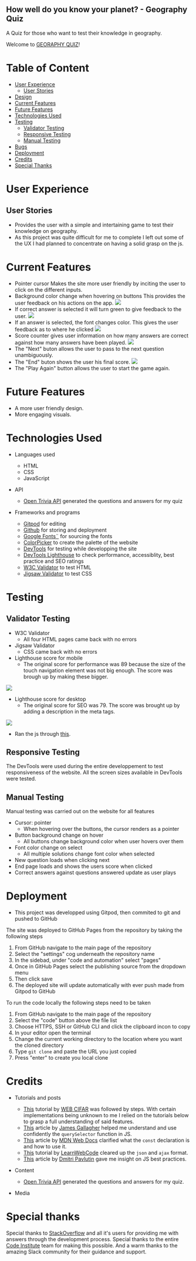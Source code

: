 ## How well do you know your planet? - Geography Quiz 
A Quiz for those who want to test their knowledge in geography.

Welcome to [GEORAPHY QUIZ](https://delayrider.github.io/geography-quiz/)!

# Table of Content
+ [User Experience](#user-experience)
  + [User Stories](#user-stories)
+ [Design](#design)
+ [Current Features](#current-features)
+ [Future Features](#future-features)
+ [Technologies Used](#technologies-used)
+ [Testing](#testing)
  + [Validator Testing](#validator-testing)
  + [Responsive Testing](#responsive-testing)
  + [Manual Testing](#manual-testing)
+ [Bugs](#bugs)
+ [Deployment](#deployment)
+ [Credits](#credits)
+ [Special Thanks](#special-thanks)


# User Experience
## User Stories
- Provides the user with a simple and intertaining game to test their knowledge on geography. 
- As this project was quite difficult for me to complete I left out some of the UX I had planned to concentrate on having a solid grasp on the js. 

# Current Features

- Pointer cursor
  Makes the site more user friendly by inciting the user to click on the different inputs.
- Background color change when hovering on buttons
  This provides the user feedback on his actions on the app. 
![](assets/images/buttons-onhover.png)
- If correct answer is selected it will turn green to give feedback to the user. 
  ![](assets/images/highlights-correctansw.png)
- If an answer is selected, the font changes color.
  This gives the user feedback as to where he clicked
![](assets/images/font-color-select)
- Score counter gives user information on how many answers are correct against how many answers have been played.
  ![](assets/images/end-page.png)
- The "Next" buton allows the user to pass to the next question unambiguously.
- The "End" buton shows the user his final score.
![](assets/images/end-page.png)
- The "Play Again" button allows the user to start the game again.

# Future Features

- A more user friendly design.
- More engaging visuals.

# Technologies Used
- Languages used
  - HTML
  - CSS
  - JavaScript
- API
  - [Open Trivia API](https://opentdb.com/api_config.php) generated the questions and answers for my quiz

- Frameworks and programs
  - [Gitpod](https://gitpod.io/workspaces) for editing
  - [Github](https://github.com/) for storing and deployment
  - [Google Fonts¨](https://fonts.google.com/) for sourcing the fonts
  - [ColorPicker](https://imagecolorpicker.com/en) to create the palette of the website
  - [DevTools](https://developer.chrome.com/docs/devtools/) for testing while developping the site
  - [DevTools Lighthouse](https://developers.google.com/web/tools/lighthouse) to check performance, accessiblity, best practice and SEO ratings
  - [W3C Validator](https://www.stockvault.net/) to test HTML
  - [Jigsaw Validator](https://jigsaw.w3.org/css-validator/) to test CSS

# Testing

## Validator Testing

- W3C Validator
  - All four HTML pages came back with no errors
- Jigsaw Validator
  - CSS came back with no errors
- Lighthouse score for mobile
  - The original score for performance was 89 because the size of the touch navigation element was not big enough. The score was brough up by making these bigger.

![](assets/images/lighthouse-mobile.png)

- Lighthouse score for desktop
  - The original score for SEO was 79. The score was brought up by adding a description in the meta tags.

![](assets/images/lighthouse-desktop.png)


- Ran the js through [this](https://beautifytools.com/javascript-beautifier.php).


## Responsive Testing

The DevTools were used during the entire developpement to test responsiveness of the website. All the screen sizes available in DevTools were tested.

## Manual Testing

Manual testing was carried out on the website for all features

- Cursor: pointer
  - When hovering over the buttons, the cursor renders as a pointer
- Button background change on hover
  - All buttons change background color when user hovers over them
- Font color change on select
  - All multiple solutions change font color when selected
- New question loads when clicking next
- End page loads and shows the users score when clicked
- Correct answers against questions answered update as user plays

# Deployment 
- This project was developped using Gitpod, then commited to git and pushed to GitHub

The site was deployed to GitHub Pages from the repository by taking the following steps

  1. From GitHub navigate to the main page of the repository
  2. Select the "settings" cog underneath the repository name
  3. In the sidebad, under "code and automation" select "pages"
  4. Once in GitHub Pages select the publishing source from the dropdown menu
  5. Then click save
  6. The deployed site will update automatically with ever push made from Gitpod to GitHub

To run the code locally the following steps need to be taken
  1. From GitHub navigate to the main page of the repository
  2. Select the "code" button above the file list
  3. Choose HTTPS, SSH or GitHub CLI and click the clipboard incon to copy
  4. In your editor open the terminal
  5. Change the current working directory to the location where you want the cloned directory
  6. Type ```git clone``` and paste the URL you just copied
  7. Press "enter" to create you local clone


# Credits

- Tutorials and posts
  - [This](https://www.youtube.com/watch?v=qXXM9nVxLWk&t=855s) tutorial by [WEB CIFAR](https://www.youtube.com/c/WEBCIFAROfficial) was followed by steps. With certain implementations being unknown to me I relied on the tutorials below to grasp a full understanding of said features.
  - [This](https://careerkarma.com/blog/javascript-queryselector-vs-getelementbyid/#:~:text=With%20a%20querySelector%20statement%2C%20you,an%20element%20by%20its%20ID.) article by [James Gallagher](https://careerkarma.com/blog/author/jamesgallagher/) helped me understand and use confidently the ```querySelector``` function in JS. 
  - [This](https://developer.mozilla.org/en-US/docs/Web/JavaScript/Reference/Statements/const) article by [MDN Web Docs](https://developer.mozilla.org/en-US/) clarified what the ```const``` declaration is and how to use it. 
  - [This](https://www.youtube.com/watch?v=rJesac0_Ftw) tutorial by [LearnWebCode](https://www.youtube.com/user/LearnWebCode) cleared up the ```json``` and ```ajax``` format.
  - [This](https://dmitripavlutin.com/javascript-variables-best-practices/#:~:text=const%20is%20a%20one%2Doff,prefer%20const%20%2C%20otherwise%20use%20let%20.) article by [Dmitri Pavlutin](https://dmitripavlutin.com/) gave me insight on JS best practices. 
- Content
  - [Open Trivia API](https://opentdb.com/api_config.php) generated the questions and answers for my quiz.

- Media


# Special thanks

Special thanks to [StackOverflow](https://stackoverflow.com/) and all it's users for providing me with answers through the development process. Special thanks to the entire [Code Institute](https://codeinstitute.net/global/) team for making this possible. And a warm thanks to the amazing Slack community for their guidance and support.
